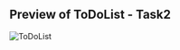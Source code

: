 ## Preview of ToDoList - Task2

![ToDoList](https://github.com/N-Balahariraj/OCTANET_DECEMBER/assets/123380494/2fa94c89-b732-470a-8d4c-1c6441043241)
